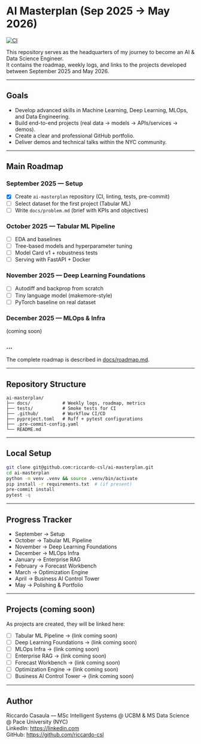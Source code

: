 # AI Masterplan (Sep 2025 → May 2026)

[![CI](https://github.com/riccardo-csl/ai-masterplan/actions/workflows/ci.yml/badge.svg)](https://github.com/riccardo-csl/ai-masterplan/actions/workflows/ci.yml)

This repository serves as the headquarters of my journey to become an AI & Data Science Engineer.  
It contains the roadmap, weekly logs, and links to the projects developed between September 2025 and May 2026.

---

## Goals
- Develop advanced skills in Machine Learning, Deep Learning, MLOps, and Data Engineering.
- Build end-to-end projects (real data → models → APIs/services → demos).
- Create a clear and professional GitHub portfolio.
- Deliver demos and technical talks within the NYC community.

---

## Main Roadmap

### September 2025 — Setup
- [x] Create `ai-masterplan` repository (CI, linting, tests, pre-commit)
- [ ] Select dataset for the first project (Tabular ML)
- [ ] Write `docs/problem.md` (brief with KPIs and objectives)

### October 2025 — Tabular ML Pipeline
- [ ] EDA and baselines
- [ ] Tree-based models and hyperparameter tuning
- [ ] Model Card v1 + robustness tests
- [ ] Serving with FastAPI + Docker

### November 2025 — Deep Learning Foundations
- [ ] Autodiff and backprop from scratch
- [ ] Tiny language model (makemore-style)
- [ ] PyTorch baseline on real dataset

### December 2025 — MLOps & Infra
(coming soon)

### …
The complete roadmap is described in [docs/roadmap.md](./docs/roadmap.md).

---

## Repository Structure
```
ai-masterplan/
├── docs/            # Weekly logs, roadmap, metrics
├── tests/           # Smoke tests for CI
├── .github/         # Workflow CI/CD
├── pyproject.toml   # Ruff + pytest configurations
├── .pre-commit-config.yaml
└── README.md
```

---

## Local Setup
```bash
git clone git@github.com:riccardo-csl/ai-masterplan.git
cd ai-masterplan
python -m venv .venv && source .venv/bin/activate
pip install -r requirements.txt  # (if present)
pre-commit install
pytest -q
```

---

## Progress Tracker
- September → Setup
- October → Tabular ML Pipeline
- November → Deep Learning Foundations
- December → MLOps Infra
- January → Enterprise RAG
- February → Forecast Workbench
- March → Optimization Engine
- April → Business AI Control Tower
- May → Polishing & Portfolio

---

## Projects (coming soon)
As projects are created, they will be linked here:

- [ ] Tabular ML Pipeline → (link coming soon)
- [ ] Deep Learning Foundations → (link coming soon)
- [ ] MLOps Infra → (link coming soon)
- [ ] Enterprise RAG → (link coming soon)
- [ ] Forecast Workbench → (link coming soon)
- [ ] Optimization Engine → (link coming soon)
- [ ] Business AI Control Tower → (link coming soon)

---

## Author
Riccardo Casaula — MSc Intelligent Systems @ UCBM & MS Data Science @ Pace University (NYC)  
LinkedIn: https://linkedin.com  
GitHub: https://github.com/riccardo-csl
